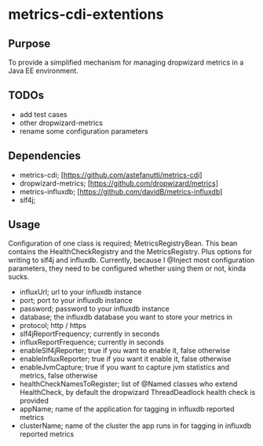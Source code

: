 # metrics-cdi-extentions

## Purpose

To provide a simplified mechanism for managing dropwizard metrics in a Java EE environment.  

## TODOs

* add test cases
* other dropwizard-metrics
* rename some configuration parameters

## Dependencies

* metrics-cdi; [https://github.com/astefanutti/metrics-cdi]
* dropwizard-metrics; [https://github.com/dropwizard/metrics]
* metrics-influxdb; [https://github.com/davidB/metrics-influxdb]
* slf4j; 

## Usage

Configuration of one class is required; MetricsRegistryBean.  This bean contains the HealthCheckRegistry and the MetricsRegistry.  Plus options for writing to slf4j and influxdb.
Currently, because I @Inject most configuration parameters, they need to be configured whether using them or not, kinda sucks.

* influxUrl; url to your influxdb instance
* port; port to your influxdb instance
* password; password to your influxdb instance
* database; the influxdb database you want to store your metrics in
* protocol; http / https
* slf4jReportFrequency; currently in seconds
* influxReportFrequence; currently in seconds
* enableSlf4jReporter; true if you want to enable it, false otherwise
* enableInfluxReporter; true if you want it enable it, false otherwise
* enableJvmCapture; true if you want to capture jvm statistics and metrics, false otherwise
* healthCheckNamesToRegister; list of @Named classes who extend HealthCheck, by default the dropwizard ThreadDeadlock health check is provided
* appName; name of the application for tagging in influxdb reported metrics
* clusterName; name of the cluster the app runs in for tagging in influxdb reported metrics
